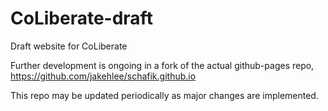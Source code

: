 # CoLiberate-draft
Draft website for CoLiberate

Further development is ongoing in a fork of the actual github-pages repo, https://github.com/jakehlee/schafik.github.io

This repo may be updated periodically as major changes are implemented.